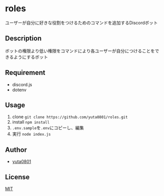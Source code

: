 # roles

ユーザーが自分に好きな役割をつけるためのコマンドを追加するDiscordボット

## Description

ボットの権限より低い権限をコマンドにより各ユーザーが自分につけることをできるようにするボット

## Requirement

- discord.js
- dotenv

## Usage

1. clone `git clone https://github.com/yuta0801/roles.git`
1. install `npm install`
1. `.env.sample`を`.env`にコピーし、編集
1. 実行 `node index.js`

## Author

- [yuta0801](https://github.com/yuta0801)

## License

[MIT](https://github.com/yuta0801/roles/blob/master/LICENSE)
